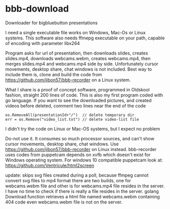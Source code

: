 # bbb-download
Downloader for bigbluebutton presentations

I need a single executable file works on Windows, Mac-Os or Linux systems. This software also needs ffmepg executable on your path, capable of encoding with parameter libx264

Program asks for url of presentation, then downloads slides, creates slides.mp4, downloads webcams.webm, creates webcams.mp4, then merges slides.mp4 and webcams.mp4 side by side.
Unfortunately cursor movements, desktop share, chat windows is not included. Best way to include them is, clone and build the code from https://github.com/jibon57/bbb-recorder on a Linux system.

What I share is a proof of concept software, programmed in Oldskool fashion, straight 200 lines of code. This is also my first program coded with go language. If you want to see the downloaded pictures, and created videos before deleted, comment two lines near the end of the code

    os.RemoveAll(presentationId+"/")  // delete temporary dir
    err = os.Remove("video_list.txt") // delete video-list file
  
 I didn't try the code on Linux or Mac-OS systems, but I expect no problem
 
Do-not use it. It consumes so much processor sources, and can't show cursor movements, desktop share, chat windows. Use https://github.com/jibon57/bbb-recorder on Linux instead. bbb-recorder uses codes from puppetcam depends on xvfb which doesn't exist for Windows operating system. For windows 10 compatible puppetcam look at: https://github.com/Ventricule/html2screen 

update: skips svg files created during a poll, because ffmpeg cannot convert svg files to mp4 format
there are two builds, one for webcams.webm file and other is for webcams.mp4 file resides in the server.
I have no time to check if there is really a file resides in the server. golang Download function retrieves a html file named webcams.webm containing 404 code even webcams.webm file is not on the server.
